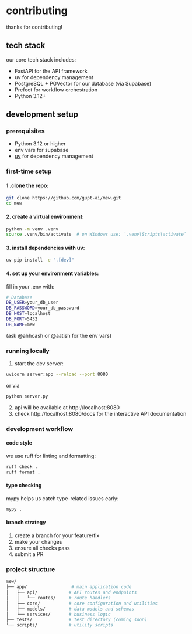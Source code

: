 # contributing
thanks for contributing!

## tech stack
our core tech stack includes:

- FastAPI for the API framework
- uv for dependency management
- PostgreSQL + PGVector for our database (via Supabase)
- Prefect for workflow orchestration
- Python 3.12+

## development setup
### prerequisites

- Python 3.12 or higher
- env vars for supabase
- [uv](https://github.com/astral-sh/uv) for dependency management

### first-time setup

#### 1 .clone the repo:

```bash
git clone https://github.com/gupt-ai/mew.git
cd mew
```

#### 2. create a virtual environment:

```bash
python -m venv .venv
source .venv/bin/activate  # on Windows use: `.venv\Scripts\activate`
```

#### 3. install dependencies with uv:

```bash
uv pip install -e ".[dev]"
```

#### 4. set up your environment variables:

fill in your .env with:
```bash
# Database
DB_USER=your_db_user
DB_PASSWORD=your_db_password
DB_HOST=localhost
DB_PORT=5432
DB_NAME=mew
```

(ask @ahhcash or @aatish for the env vars)


### running locally

1. start the dev server:

```bash
uvicorn server:app --reload --port 8080
```
or via

```bash
python server.py
```

2. api will be available at http://localhost:8080
3. check http://localhost:8080/docs for the interactive API documentation

### development workflow
#### **code style**
we use ruff for linting and formatting:
```bash
ruff check .
ruff format .
```

#### **type checking**
mypy helps us catch type-related issues early:
```bash
mypy .
```

#### **branch strategy**

1. create a branch for your feature/fix
2. make your changes
3. ensure all checks pass
4. submit a PR

### project structure
```bash
mew/
├── app/                 # main application code
│   ├── api/            # API routes and endpoints
│   │   └── routes/     # route handlers
│   ├── core/           # core configuration and utilities
│   ├── models/         # data models and schemas
│   └── services/       # business logic
├── tests/              # test directory (coming soon)
└── scripts/            # utility scripts
```
